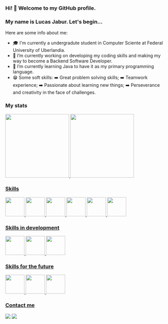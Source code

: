 ### Hi! 👋 Welcome to my GitHub profile.
### My name is Lucas Jabur. Let's begin...

Here are some info about me:

- 🎓 I'm currently a undergradute student in Computer Sciente at Federal University of Uberlandia.
- 🔭 I’m currently working on developing my coding skills and making my way to become a Backend Software Developer.
- 🌱 I’m currently learning Java to have it as my primary programming language.
- 😁 Some soft skills:
➡️ Great problem solving skills;
➡️ Teamwork experience;
➡️ Passionate about learning new things;
➡️ Perseverance and creativity in the face of challenges.


### My stats

<div>
<a href="https://github.com/lucasjabur">
<img loading="lazy" height="200em" src="https://github-readme-stats.vercel.app/api/top-langs/?username=lucasjabur&layout=compact&langs_count=7&theme=dark"/>
<img loading="lazy" height="200em" src="https://github-readme-stats.vercel.app/api?username=lucasjabur&show_icons=true&theme=dark&include_all_commits=true&count_private=true"/>
</div>


### Skills

<img height="60em" src="https://cdn.jsdelivr.net/gh/devicons/devicon/icons/python/python-original.svg" /> <img height="60em" src="https://cdn.jsdelivr.net/gh/devicons/devicon/icons/c/c-original.svg" /> <img height="60em" src="https://cdn.jsdelivr.net/gh/devicons/devicon/icons/git/git-original.svg" /> <img height="60em" src="https://cdn.jsdelivr.net/gh/devicons/devicon/icons/linux/linux-original.svg" /> <img height="60em" src="https://cdn.jsdelivr.net/gh/devicons/devicon/icons/github/github-original.svg" /> <img height="60em" src="https://cdn.jsdelivr.net/gh/devicons/devicon/icons/gitlab/gitlab-original.svg" />


### Skills in development

<img height="60em" src="https://cdn.jsdelivr.net/gh/devicons/devicon/icons/java/java-original.svg" /> <img height="60em" src="https://cdn.jsdelivr.net/gh/devicons/devicon/icons/spring/spring-original.svg" /> <img height="60em" src="https://cdn.jsdelivr.net/gh/devicons/devicon/icons/gradle/gradle-plain.svg" />


### Skills for the future

<img height="60em" src="https://cdn.jsdelivr.net/gh/devicons/devicon/icons/postgresql/postgresql-original.svg" /> <img height="60em" src="https://cdn.jsdelivr.net/gh/devicons/devicon/icons/docker/docker-original.svg" /> <img height="60em" src="https://cdn.jsdelivr.net/gh/devicons/devicon/icons/graphql/graphql-plain.svg" />


### Contact me

<div>
<a href = "mailto:lucascjabur02@gmail.com"><img loading="lazy" src="https://img.shields.io/badge/Gmail-D14836?style=for-the-badge&logo=gmail&logoColor=white" target="_blank"></a>
<a href="https://www.linkedin.com/in/lucas-cardoso-jabur" target="_blank"><img loading="lazy" src="https://img.shields.io/badge/-LinkedIn-%230077B5?style=for-the-badge&logo=linkedin&logoColor=white" target="_blank"></a>   
</div>

